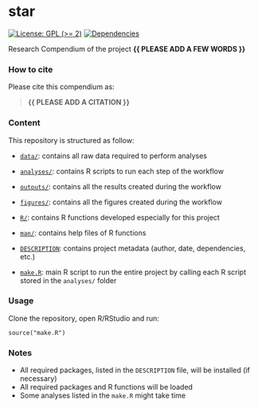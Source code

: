 <!-- README.md is generated from README.Rmd. Please edit that file -->

# star

<!-- badges: start -->

[![License: GPL (&gt;=
2)](https://img.shields.io/badge/License-GPL%20%28%3E%3D%202%29-blue.svg)](https://choosealicense.com/licenses/gpl-2.0/)
[![Dependencies](https://img.shields.io/badge/dependencies-2/95-green?style=flat)](#)
<!-- badges: end -->

Research Compendium of the project **{{ PLEASE ADD A FEW WORDS }}**

### How to cite

Please cite this compendium as:

> **{{ PLEASE ADD A CITATION }}**

### Content

This repository is structured as follow:

-   [`data/`](https://github.com/ahasverus/star/tree/master/data):
    contains all raw data required to perform analyses

-   [`analyses/`](https://github.com/ahasverus/star/tree/master/analyses/):
    contains R scripts to run each step of the workflow

-   [`outputs/`](https://github.com/ahasverus/star/tree/master/outputs):
    contains all the results created during the workflow

-   [`figures/`](https://github.com/ahasverus/star/tree/master/figures):
    contains all the figures created during the workflow

-   [`R/`](https://github.com/ahasverus/star/tree/master/R): contains R
    functions developed especially for this project

-   [`man/`](https://github.com/ahasverus/star/tree/master/man):
    contains help files of R functions

-   [`DESCRIPTION`](https://github.com/ahasverus/star/tree/master/DESCRIPTION):
    contains project metadata (author, date, dependencies, etc.)

-   [`make.R`](https://github.com/ahasverus/star/tree/master/make.R):
    main R script to run the entire project by calling each R script
    stored in the `analyses/` folder

### Usage

Clone the repository, open R/RStudio and run:

    source("make.R")

### Notes

-   All required packages, listed in the `DESCRIPTION` file, will be
    installed (if necessary)
-   All required packages and R functions will be loaded
-   Some analyses listed in the `make.R` might take time
